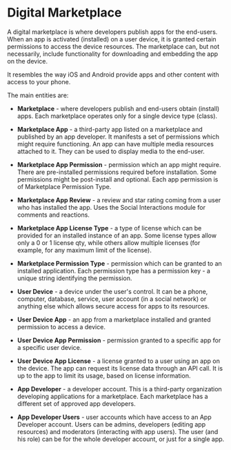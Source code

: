 # Digital Marketplace

A digital marketplace is where developers publish apps for the end-users. When an app is activated (installed) on a user device, it is granted certain permissions to access the device resources. The marketplace can, but not necessarily, include functionality for downloading and embedding the app on the device.

It resembles the way iOS and Android provide apps and other content with access to your phone.

The main entities are:

- **Marketplace** - where developers publish and end-users obtain (install) apps. Each marketplace operates only for a single device type (class).

- **Marketplace App** - a third-party app listed on a marketplace and published by an app developer. It manifests a set of permissions which might require functioning. An app can have multiple media resources attached to it. They can be used to display media to the end-user. 

- **Marketplace App Permission** - permission which an app might require. There are pre-installed permissions required before installation. Some permissions might be post-install and optional. Each app permission is of Marketplace Permission Type.

- **Marketplace App Review** - a review and star rating coming from a user who has installed the app. Uses the Social Interactions module for comments and reactions.

- **Marketplace App License Type** - a type of license which can be provided for an installed instance of an app. Some license types allow only a 0 or 1 license qty, while others allow multiple licenses (for example, for any maximum limit of the license).

- **Marketplace Permission Type** - permission which can be granted to an installed application. Each permission type has a permission key - a unique string identifying the permission.

- **User Device** - a device under the user's control. It can be a phone, computer, database, service, user account (in a social network) or anything else which allows secure access for apps to its resources.

- **User Device App** - an app from a marketplace installed and granted permission to access a device.

- **User Device App Permission** - permission granted to a specific app for a specific user device.

- **User Device App License** - a license granted to a user using an app on the device. The app can request its license data through an API call. It is up to the app to limit its usage, based on license information.

- **App Developer** - a developer account. This is a third-party organization developing applications for a marketplace. Each marketplace has a different set of approved app developers.

- **App Developer Users** - user accounts which have access to an App Developer account. Users can be admins, developers (editing app resources) and moderators (interacting with app users). The user (and his role) can be for the whole developer account, or just for a single app.


